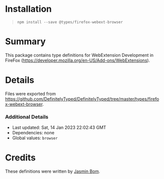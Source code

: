 # Installation
> `npm install --save @types/firefox-webext-browser`

# Summary
This package contains type definitions for WebExtension Development in FireFox (https://developer.mozilla.org/en-US/Add-ons/WebExtensions).

# Details
Files were exported from https://github.com/DefinitelyTyped/DefinitelyTyped/tree/master/types/firefox-webext-browser.

### Additional Details
 * Last updated: Sat, 14 Jan 2023 22:02:43 GMT
 * Dependencies: none
 * Global values: `browser`

# Credits
These definitions were written by [Jasmin Bom](https://github.com/jsmnbom).
